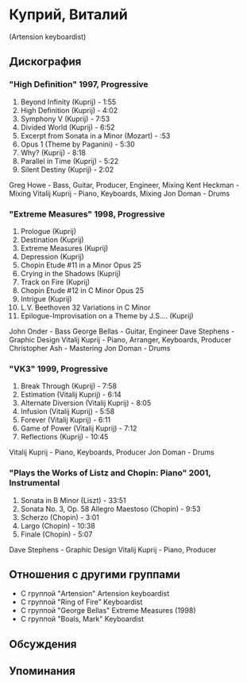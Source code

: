 # Куприй, Виталий

(Artension keyboardist)

## Дискография

### "High Definition" 1997, Progressive

   1.   Beyond Infinity (Kuprij) - 1:55 
   2.   High Definition (Kuprij) - 4:02 
   3.   Symphony V (Kuprij) - 7:53 
   4.   Divided World (Kuprij) - 6:52 
   5.   Excerpt from Sonata in a Minor (Mozart) - :53 
   6.   Opus 1 (Theme by Paganini) - 5:30 
   7.   Why? (Kuprij) - 8:18 
   8.   Parallel in Time (Kuprij) - 5:22 
   9.   Silent Destiny (Kuprij) - 2:02 



Greg Howe  -  Bass, Guitar, Producer, Engineer, Mixing 
Kent Heckman  -  Mixing 
Vitalij Kuprij  -  Piano, Keyboards, Mixing 
Jon Doman  -  Drums 


### "Extreme Measures" 1998, Progressive

   1.   Prologue (Kuprij) 
   2.   Destination (Kuprij) 
   3.   Extreme Measures (Kuprij) 
   4.   Depression (Kuprij) 
   5.   Chopin Etude #11 in a Minor Opus 25 
   6.   Crying in the Shadows (Kuprij) 
   7.   Track on Fire (Kuprij) 
   8.   Chopin Etude #12 in C Minor Opus 25 
   9.   Intrigue (Kuprij) 
   10.   L.V. Beethoven 32 Variations in C Minor 
   11.   Epilogue-Improvisation on a Theme by J.S.... (Kuprij) 



John Onder  -  Bass 
George Bellas  -  Guitar, Engineer 
Dave Stephens  -  Graphic Design 
Vitalij Kuprij  -  Piano, Arranger, Keyboards, Producer 
Christopher Ash  -  Mastering 
Jon Doman  -  Drums 


### "VK3" 1999, Progressive

  1.   Break Through (Kuprij) - 7:58 
   2.   Estimation (Vitalij Kuprij) - 6:14 
   3.   Alternate Diversion (Vitalij Kuprij) - 8:05 
   4.   Infusion (Vitalij Kuprij) - 5:58 
   5.   Forever (Vitalij Kuprij) - 6:11 
   6.   Game of Power (Vitalij Kuprij) - 7:12 
   7.   Reflections (Kuprij) - 10:45 


Vitalij Kuprij  -  Piano, Keyboards, Producer 
Jon Doman  -  Drums 


### "Plays the Works of Listz and Chopin: Piano" 2001, Instrumental

   1.   Sonata in B Minor (Liszt) - 33:51 
   2.   Sonata No. 3, Op. 58 Allegro Maestoso (Chopin) - 9:53 
   3.   Scherzo (Chopin) - 3:01 
   4.   Largo (Chopin) - 10:38 
   5.   Finale (Chopin) - 5:07 


Dave Stephens  -  Graphic Design 
Vitalij Kuprij  -  Piano, Producer 



## Отношения с другими группами

* C группой "Artension" Artension keyboardist
* C группой "Ring of Fire" Keyboardist
* C группой "George Bellas" Extreme Measures (1998)
* C группой "Boals, Mark" Keyboardist

## Обсуждения


## Упоминания

